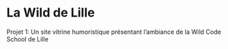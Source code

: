 # La Wild de Lille
Projet 1: Un site vitrine humoristique présentant l’ambiance de la Wild Code School de Lille
